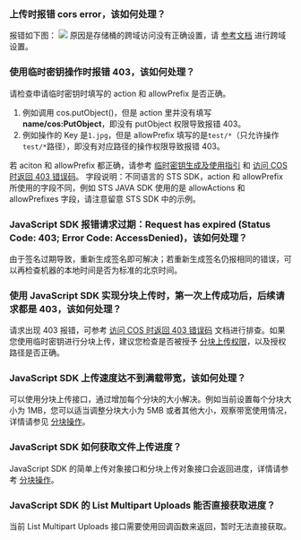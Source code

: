 ### 上传时报错 cors error，该如何处理？

报错如下图：
![](https://qcloudimg.tencent-cloud.cn/raw/47bdd8a90f724d577a60f7b8dcb894e4.png)
原因是存储桶的跨域访问没有正确设置，请 [参考文档](https://cloud.tencent.com/document/product/436/11488) 进行跨域设置。

### 使用临时密钥操作时报错 403，该如何处理？

请检查申请临时密钥时填写的 action 和 allowPrefix 是否正确。

1. 例如调用 cos.putObject()，但是 action 里并没有填写**name/cos:PutObject**，即没有 putObject 权限导致报错 403。
2. 例如操作的 Key 是`1.jpg`，但是 allowPrefix 填写的是`test/*`（只允许操作 `test/*`路径），即没有对应路径的操作权限导致报错 403。

若 aciton 和 allowPrefix 都正确，请参考 [临时密钥生成及使用指引](https://cloud.tencent.com/document/product/436/14048) 和 [访问 COS 时返回 403 错误码](https://cloud.tencent.com/document/product/436/54303)。
字段说明：不同语言的 STS SDK，action 和 allowPrefix 所使用的字段不同，例如 STS JAVA SDK 使用的是 allowActions 和 allowPrefixes 字段，请注意留意 STS SDK 中的示例。

### JavaScript SDK 报错请求过期：Request has expired (Status Code: 403; Error Code: AccessDenied)，该如何处理？

由于签名过期导致，重新生成签名即可解决；若重新生成签名仍报相同的错误，可以再检查机器的本地时间是否为标准的北京时间。

### 使用 JavaScript SDK 实现分块上传时，第一次上传成功后，后续请求都是 403，该如何处理？

请求出现 403 报错，可参考 [访问 COS 时返回 403 错误码](https://cloud.tencent.com/document/product/436/54303) 文档进行排查。如果您使用临时密钥进行分块上传，建议您检查是否被授予 [分块上传权限](https://cloud.tencent.com/document/product/436/31923#.E5.88.86.E5.9D.97.E4.B8.8A.E4.BC.A0)，以及授权路径是否正确。

### JavaScript SDK 上传速度达不到满载带宽，该如何处理？

可以使用分块上传接口，通过增加每个分块的大小解决。例如当前设置每个分块大小为 1MB，您可以适当调整分块大小为 5MB 或者其他大小，观察带宽使用情况，详情请参见 [分块操作](https://cloud.tencent.com/document/product/436/64960#.E5.88.86.E5.9D.97.E6.93.8D.E4.BD.9C)。

### JavaScript SDK 如何获取文件上传进度？

JavaScript SDK 的简单上传对象接口和分块上传对象接口会返回进度，详情请参考 [分块操作](https://cloud.tencent.com/document/product/436/64960#.E5.88.86.E5.9D.97.E6.93.8D.E4.BD.9C)。

### JavaScript SDK 的 List Multipart Uploads 能否直接获取进度？

当前 List Multipart Uploads 接口需要使用回调函数来返回，暂时无法直接获取。
